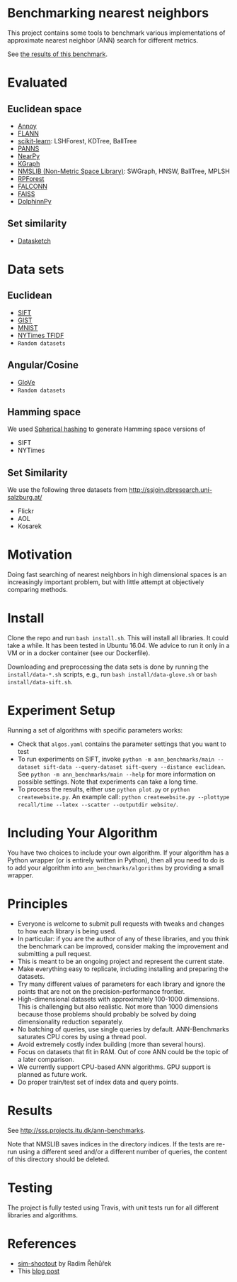 Benchmarking nearest neighbors
==============================

This project contains some tools to benchmark various implementations of approximate nearest neighbor (ANN) search for different metrics.

See [the results of this benchmark](http://sss.projects.itu.dk/ann-benchmarks).

Evaluated
=========

Euclidean space
---------------

* [Annoy](https://github.com/spotify/annoy)
* [FLANN](http://www.cs.ubc.ca/research/flann/)
* [scikit-learn](http://scikit-learn.org/stable/modules/neighbors.html): LSHForest, KDTree, BallTree
* [PANNS](https://github.com/ryanrhymes/panns)
* [NearPy](http://nearpy.io)
* [KGraph](https://github.com/aaalgo/kgraph)
* [NMSLIB (Non-Metric Space Library)](https://github.com/searchivarius/nmslib): SWGraph, HNSW, BallTree, MPLSH
* [RPForest](https://github.com/lyst/rpforest)
* [FALCONN](http://falconn-lib.org/)
* [FAISS](https://github.com/facebookresearch/faiss.git)
* [DolphinnPy](https://github.com/ipsarros/DolphinnPy)

Set similarity
--------------
* [Datasketch](https://github.com/ekzhu/datasketch)

Data sets
=========

Euclidean
---------

* [SIFT](http://corpus-texmex.irisa.fr/)
* [GIST](http://corpus-texmex.irisa.fr/)
* [MNIST](http://yann.lecun.com/exdb/mnist/)
* [NYTimes TFIDF](https://archive.ics.uci.edu/ml/datasets/Bag+of+Words)
* `Random datasets`

Angular/Cosine
--------------
* [GloVe](http://nlp.stanford.edu/projects/glove/)
* `Random datasets`

Hamming space
-------------
We used [Spherical hashing](http://sglab.kaist.ac.kr/projects/Spherical_Hashing/) to generate Hamming space versions of

* SIFT
* NYTimes

Set Similarity
--------------
We use the following three datasets from http://ssjoin.dbresearch.uni-salzburg.at/

* Flickr
* AOL
* Kosarek

Motivation
==========

Doing fast searching of nearest neighbors in high dimensional spaces is an increasingly important problem, but with little attempt at objectively comparing methods.

Install
=======

Clone the repo and run `bash install.sh`. This will install all libraries. It could take a while. It has been tested in Ubuntu 16.04. We advice to run it only in a VM or in a docker container (see our Dockerfile).

Downloading and preprocessing the data sets is done by running the `install/data-*.sh` scripts, e.g., run `bash install/data-glove.sh` or `bash install/data-sift.sh`.

Experiment Setup
================

Running a set of algorithms with specific parameters works:

* Check that `algos.yaml` contains the parameter settings that you want to test
* To run experiments on SIFT, invoke `python -m ann_benchmarks/main --dataset sift-data --query-dataset sift-query --distance euclidean`. See `python -m ann_benchmarks/main --help` for more information on possible settings. Note that experiments can take a long time. 
* To process the results, either use `python plot.py` or `python createwebsite.py`. An example call: `python createwebsite.py --plottype recall/time --latex --scatter --outputdir website/`. 

Including Your Algorithm
========================
You have two choices to include your own algorithm. If your algorithm has a Python wrapper (or is entirely written in Python), then all you need to do is to add your algorithm into `ann_benchmarks/algorithms` by providing a small wrapper. 

Principles
==========

* Everyone is welcome to submit pull requests with tweaks and changes to how each library is being used.
* In particular: if you are the author of any of these libraries, and you think the benchmark can be improved, consider making the improvement and submitting a pull request.
* This is meant to be an ongoing project and represent the current state.
* Make everything easy to replicate, including installing and preparing the datasets.
* Try many different values of parameters for each library and ignore the points that are not on the precision-performance frontier.
* High-dimensional datasets with approximately 100-1000 dimensions. This is challenging but also realistic. Not more than 1000 dimensions because those problems should probably be solved by doing dimensionality reduction separately.
* No batching of queries, use single queries by default. ANN-Benchmarks saturates CPU cores by using a thread pool.
* Avoid extremely costly index building (more than several hours).
* Focus on datasets that fit in RAM. Out of core ANN could be the topic of a later comparison.
* We currently support CPU-based ANN algorithms. GPU support is planned as future work.
* Do proper train/test set of index data and query points.

Results
=======
See http://sss.projects.itu.dk/ann-benchmarks.

Note that NMSLIB saves indices in the directory indices. 
If the tests are re-run using a different seed and/or a different number of queries, the
content of this directory should be deleted.

Testing
=======

The project is fully tested using Travis, with unit tests run for all different libraries and algorithms.

References
==========

* [sim-shootout](https://github.com/piskvorky/sim-shootout) by Radim Řehůřek
* This [blog post](http://maheshakya.github.io/gsoc/2014/08/17/performance-comparison-among-lsh-forest-annoy-and-flann.html)
